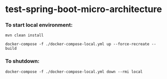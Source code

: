 # test-spring-boot-micro-architecture

### To start local environment:

```
mvn clean install
```

```
docker-compose -f ./docker-compose-local.yml up --force-recreate --build
```

### To shutdown:

```
docker-compose -f ./docker-compose-local.yml down --rmi local
```